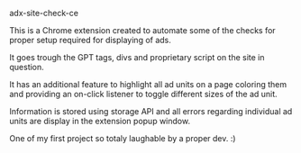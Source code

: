 adx-site-check-ce

This is a Chrome extension created to automate some of the checks for proper setup required for displaying of ads.

It goes trough the GPT tags, divs and proprietary script on the site in question.

It has an additional feature to highlight all ad units on a page coloring them and providing an on-click listener to toggle different sizes of the ad unit.

Information is stored using storage API and all errors regarding individual ad units are display in the extension popup window.

One of my first project so totaly laughable by a proper dev. :)